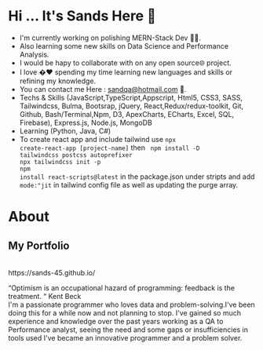 # Hi ... It's Sands Here 👋

- I'm currently working on polishing MERN-Stack Dev 👨‍💻.
- Also learning some new skills on Data Science and Performance Analysis.
- I would be hapy to collaborate with on any open source🌐 project.
- I love �❤️ spending my time learning new languages and skills or refining my knowledge.
- You can contact me Here : sandqa@hotmail.com 📩.
- Techs & Skills (JavaScript,TypeScript,Appscript, Html5, CSS3, SASS, Tailwindcss, Bulma, Bootsrap, jQuery, React,Redux/redux-toolkit, Git, Github, Bash/Terminal,Npm, D3, ApexCharts, ECharts, Excel, SQL, Firebase), Express.js, Node.js, MongoDB
- Learning (Python, Java, C#)
- To create react app and include tailwind use <code>npx create-react-app [project-name]</code> then <code> npm install -D tailwindcss postcss autoprefixer <br>npx tailwindcss init -p<br>npm install react-scripts@latest</code> in the package.json under stripts and add <code> mode:"jit</code> in tailwind config file as well as updating the purge array.


# About </h2>

<h2> My Portfolio </h2><br>
https://sands-45.github.io/ <br>

“Optimism is an occupational hazard of programming: feedback is the treatment. “ Kent Beck<br>
I'm a passionate programmer who loves data and problem-solving.I've been doing this for a while now and not planning to stop. I've gained so much experience and knowledge over the past years working as a QA to Performance analyst, seeing the need and some gaps or insufficiencies in tools used I've became an innovative programmer and a problem solver.
